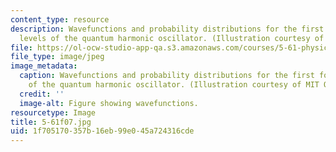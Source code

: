```yaml
---
content_type: resource
description: Wavefunctions and probability distributions for the first four energy
  levels of the quantum harmonic oscillator. (Illustration courtesy of MIT OpenCourseWare.)
file: https://ol-ocw-studio-app-qa.s3.amazonaws.com/courses/5-61-physical-chemistry-fall-2007/1f705170357b16eb99e045a724316cde_5-61f07.jpg
file_type: image/jpeg
image_metadata:
  caption: Wavefunctions and probability distributions for the first four energy levels
    of the quantum harmonic oscillator. (Illustration courtesy of MIT OpenCourseWare.)
  credit: ''
  image-alt: Figure showing wavefunctions.
resourcetype: Image
title: 5-61f07.jpg
uid: 1f705170-357b-16eb-99e0-45a724316cde
---
```

